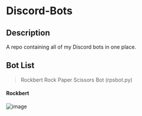 ﻿# Discord-Bots

## Description
A repo containing all of my Discord bots in one place.
 
## Bot List
> Rockbert Rock Paper Scissors Bot (rpsbot.py)

#### Rockbert
![image](https://user-images.githubusercontent.com/81719891/209585469-ceb85e83-dec0-4a5c-bd2e-09da1f9ee70d.png)
